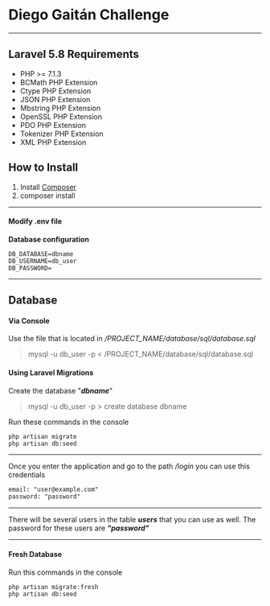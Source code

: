 # Diego Gaitán Challenge

------------

## Laravel 5.8 Requirements

* PHP >= 7.1.3
* BCMath PHP Extension
* Ctype PHP Extension
* JSON PHP Extension
* Mbstring PHP Extension
* OpenSSL PHP Extension
* PDO PHP Extension
* Tokenizer PHP Extension
* XML PHP Extension

## How to Install

1. Install [Composer](https://getcomposer.org/download/ "Composer")
2. composer install

------------

#### Modify .env file

**Database configuration**
```dotenv
DB_DATABASE=dbname
DB_USERNAME=db_user
DB_PASSWORD=
```

------------

## Database

#### Via Console

Use the file that is located in */PROJECT_NAME/database/sql/database.sql*
> mysql -u db_user -p <  /PROJECT_NAME/database/sql/database.sql

#### Using Laravel Migrations

Create the database "***dbname***" 
> mysql -u db_user -p > create database dbname

Run these commands in the console
```shell
php artisan migrate
php artisan db:seed
```

------------
Once you enter the application and go to the path */login* you can use this credentials
```html 
email: "user@example.com"
password: "password"
```

------------

There will be several users in the table ***users***  that you can use as well. The password for these users are ***"password"***

------------

#### Fresh Database

Run this commands in the console
```shell
php artisan migrate:fresh
php artisan db:seed
```